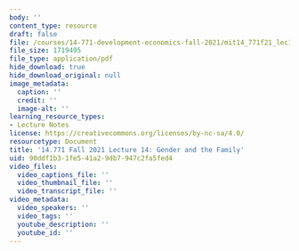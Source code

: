 ```yaml
---
body: ''
content_type: resource
draft: false
file: /courses/14-771-development-economics-fall-2021/mit14_771f21_lec14.pdf
file_size: 1719495
file_type: application/pdf
hide_download: true
hide_download_original: null
image_metadata:
  caption: ''
  credit: ''
  image-alt: ''
learning_resource_types:
- Lecture Notes
license: https://creativecommons.org/licenses/by-nc-sa/4.0/
resourcetype: Document
title: '14.771 Fall 2021 Lecture 14: Gender and the Family'
uid: 90ddf1b3-1fe5-41a2-9db7-947c2fa5fed4
video_files:
  video_captions_file: ''
  video_thumbnail_file: ''
  video_transcript_file: ''
video_metadata:
  video_speakers: ''
  video_tags: ''
  youtube_description: ''
  youtube_id: ''
---
```

